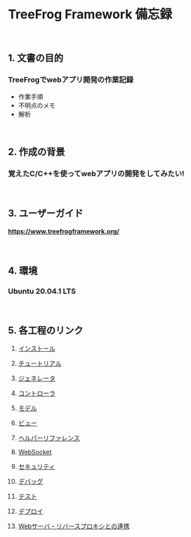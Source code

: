 # TreeFrog Framework 備忘録
<br>

## 1. 文書の目的
### TreeFrogでwebアプリ開発の作業記録
- 作業手順
- 不明点のメモ
- 解析
<br>

## 2. 作成の背景
### 覚えたC/C++を使ってwebアプリの開発をしてみたい!
<br>

## 3. ユーザーガイド
#### https://www.treefrogframework.org/
<br>

## 4. 環境
### Ubuntu 20.04.1 LTS
<br>

## 5. 各工程のリンク
1. [インストール](https://github.com/lef2/treefrog_practice/blob/master/doc/01_install.md) 

2. [チュートリアル](https://github.com/lef2/treefrog_practice/blob/master/doc/02_tutorial.md)

3. [ジェネレータ]()

4. [コントローラ]()

5. [モデル]()

6. [ビュー]()

7. [ヘルパーリファレンス]()

8. [WebSocket]()

9. [セキュリティ]()

10. [デバッグ]()

11. [テスト]()

12. [デプロイ]()

13. [Webサーバ・リバースプロキシとの連携]()
